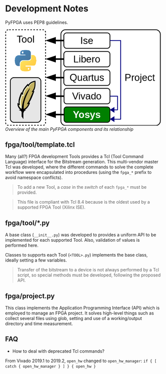 # Development Notes

PyFPGA uses PEP8 guidelines.

![PyFPGA components](images/schema.png)
*Overview of the main PyFPGA components and its relationship*

## fpga/tool/template.tcl

Many (all?) FPGA development Tools provides a Tcl (Tool Command Language)
interface for the Bitstream generation.
This multi-vendor master Tcl was developed, where the different commands to
solve the complete workflow were encapsulated into procedures
(using the `fpga_*` prefix to avoid namespace conflicts).

> To add a new Tool, a *case* in the *switch* of each `fpga_*` must be
> provided.

> This file is compliant with Tcl 8.4 because is the oldest used by a
> supported FPGA Tool (Xilinx ISE).

## fpga/tool/*.py

A base class (`__init__.py`) was developed to provides a uniform API to be
implemented for each supported Tool.
Also, validation of values is performed here.

Classes to supports each Tool (`<TOOL>.py`) implements the base class, ideally
setting a few variables.

> Transfer of the bitstream to a device is not always performed by a Tcl
> script, so special methods must be developed, following the proposed API.

## fpga/project.py

This class implements the Application Programming Interface (API) which is
employed to manage an FPGA project. It solves high-level things such as
collect several files using glob, setting and use of a working/output
directory and time measurement.

## FAQ

* How to deal with deprecated Tcl commands?

From Vivado 2019.1 to 2019.2, `open_hw` changed to `open_hw_manager`:
```if { [ catch { open_hw_manager } ] } { open_hw }```
